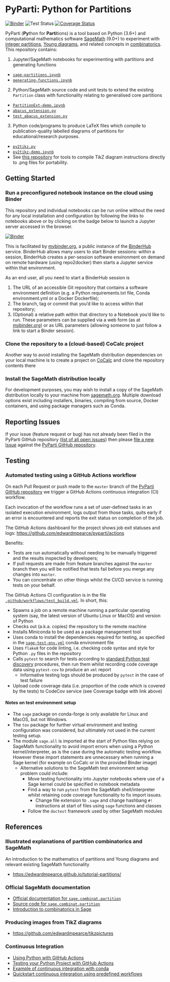 # PyParti: **Py**thon for **Parti**tions

[![Binder](https://mybinder.org/badge_logo.svg)](https://mybinder.org/v2/gh/edwardmpearce/pyparti/master)
![Test Status](https://github.com/edwardmpearce/pyparti/workflows/tests/badge.svg?branch=master)
[![Coverage Status](https://codecov.io/github/edwardmpearce/pyparti/coverage.svg?branch=master)](https://codecov.io/gh/edwardmpearce/pyparti)

PyParti (**Py**thon for **Parti**tions) is a tool based on Python (3.6+) and 
computational mathematics software [SageMath](https://www.sagemath.org/) (9.0+)
to experiment with [integer partitions](https://en.wikipedia.org/wiki/Partition_(number_theory)), 
[Young diagrams](https://en.wikipedia.org/wiki/Young_tableau#Diagrams), 
and related concepts in [combinatorics](https://en.wikipedia.org/wiki/Combinatorics).
This repository contains:
1. Jupyter/SageMath notebooks for experimenting with partitions and generating functions 
  - [`sage-partitions.ipynb`](https://mybinder.org/v2/gh/edwardmpearce/pyparti/master?filepath=sage-partitions.ipynb)
  - [`generating-functions.ipynb`](https://mybinder.org/v2/gh/edwardmpearce/pyparti/master?filepath=generating-functions.ipynb)
2. Python/SageMath source code and unit tests to extend the existing `Partition` class with functionality relating to generalised core partitions
  - [`PartitionExt-demo.ipynb`](https://mybinder.org/v2/gh/edwardmpearce/pyparti/master?filepath=PartitionExt-demo.ipynb)
  - [`abacus_extension.py`](https://github.com/edwardmpearce/pyparti/blob/master/abacus_extension.py)
  - [`test_abacus_extension.py`](https://github.com/edwardmpearce/pyparti/blob/master/test_abacus_extension.py)
3. Python code/programs to produce LaTeX files which compile to publication-quality labelled diagrams of partitions for educational/research purposes.
  - [`py2tikz.py`](https://github.com/edwardmpearce/pyparti/blob/master/py2tikz.py)
  - [`py2tikz-demo.ipynb`](https://mybinder.org/v2/gh/edwardmpearce/pyparti/master?filepath=py2tikz-demo.ipynb)
  - See [this repository](https://github.com/edwardmpearce/tikzpictures) for tools to compile TikZ diagram instructions directly to .png files for portability.

## Getting Started

### Run a preconfigured notebook instance on the cloud using Binder

This repository and individual notebooks can be run online without the need for any local installation and configuration 
by following the links to notebooks above or by clicking on the badge below to launch a Jupyter server accessed in the browser.

[![Binder](https://mybinder.org/badge_logo.svg)](https://mybinder.org/v2/gh/edwardmpearce/pyparti/master)

This is facilitated by [mybinder.org](https://mybinder.org/), a public instance of the [BinderHub](https://binderhub.readthedocs.io/) service. 
BinderHub allows many users to start Binder sessions: within a session, BinderHub creates a per-session software environment on demand 
on remote hardware (using repo2docker) then starts a Jupyter service within that environment.

As an end user, all you need to start a BinderHub session is
1. The URL of an accessible Git repository that contains a software environment definition (e.g. a Python requirements.txt file, Conda environment.yml or a Docker Dockerfile);
2. The branch, tag or commit that you’d like to access within that repository;
3. (Optional) a relative path within that directory to a Notebook you’d like to run.
These parameters can be supplied via a web form (as at [mybinder.org](https://mybinder.org/)) or as URL parameters 
(allowing someone to just follow a link to start a Binder session).

### Clone the repository to a (cloud-based) CoCalc project

Another way to avoid installing the SageMath distribution dependencies on your local machine is to 
create a project on [CoCalc](https://doc.cocalc.com/) and clone the repository contents there

### Install the SageMath distribution locally

For development purposes, you may wish to install a copy of the SageMath distribution locally to your machine from [sagemath.org](https://www.sagemath.org/).
Multiple download options exist including installers, binaries, compiling from source, Docker containers, and using package managers such as Conda.

## Reporting Issues

If your issue (feature request or bug) has not already been filed in the PyParti GitHub repository ([list of all open issues](https://github.com/DiODeProject/MuMoT/issues))
then please [file a new Issue](https://help.github.com/articles/creating-an-issue) against the [PyParti GitHub repository](https://github.com/edwardmpearce/pyparti).

## Testing

### Automated testing using a GitHub Actions workflow

On each Pull Request or push made to the `master` branch of the [PyParti GitHub repository](https://github.com/edwardmpearce/pyparti)
we trigger a GitHub Actions continuous integration (CI) workflow.

Each invocation of the workflow runs a set of user-defined tasks in an isolated execution environment, 
logs output from those tasks, quits early if an error is encountered and reports the exit status on completion of the job.

The GitHub Actions dashboard for the project shows job exit statuses and logs: https://github.com/edwardmpearce/pyparti/actions

Benefits:
- Tests are run automatically without needing to be manually triggered and the results inspected by developers;
- If pull requests are made from feature branches against the `master` branch then you will be notified that tests fail before you merge any changes into `master`.
- You can concentrate on other things whilst the CI/CD service is running tests on your behalf.

The GitHub Actions CI configuration is in the file [`.github/workflows/test_build.yml`](https://github.com/edwardmpearce/pyparti/blob/master/.github/workflows/test_build.yml). In short, this:
- Spawns a job on a remote machine running a particular operating system (say, the latest version of Ubuntu Linux or MacOS) and version of Python
- Checks out (a.k.a. copies) the repository to the remote machine
- Installs Miniconda to be used as a package management tool
- Uses conda to install the dependencies required for testing, as specified in the [`sage-test-env.yml`](https://github.com/edwardmpearce/pyparti/blob/master/sage-test-env.yml) conda environment file
- Uses `flake8` for code linting, i.e. checking code syntax and style for Python `.py` files in the repository
- Calls `pytest` to search for tests according to [standard Python test discovery](https://docs.pytest.org/en/latest/goodpractices.html#test-discovery)
  procedures, then run them whilst recording code coverage data using `pytest-cov` to produce an `xml` report
  - Informative testing logs should be produced by `pytest` in the case of test failure
- Upload code coverage data (i.e. proportion of the code which is covered by the tests) to CodeCov service (see Coverage badge with link above)

#### Notes on test environment setup
- The `sage` package on conda-forge is only available for Linux and MacOS, but not Windows.
- The `tox` package for further virtual environment and testing configuration was considered, but ultimately not used in the current testing setup.
- The module `sage.all` is imported at the start of Python files relying on SageMath functionality to avoid import errors when using 
  a Python kernel/interpreter, as is the case during the automatic testing workflow. However these import statements are unnecessary when running
  a Sage kernel (for example on CoCalc or in the provided Binder image)
  - Alternative solutions to the SageMath test environment setup problem could include:
    - Move testing functionality into Jupyter notebooks where use of a Sage kernel could be specified in notebook metadata
	- Find a way to run `pytest` from the SageMath shell/interpreter whilst retaining code coverage functionality to fix import issues.
	  - Change file extension to `.sage` and change hashbang `#!` instructions at start of files using `sage` functions and classes
	- Follow the `doctest` framework used by other SageMath modules

## References

### Illustrated explanations of partition combinatorics and SageMath
An introduction to the mathematics of partitions and Young diagrams and relevant existing SageMath functionality
- https://edwardmpearce.github.io/tutorial-partitions/

### Official SageMath documentation
- [Official documentation for `sage.combinat.partition`](https://doc.sagemath.org/html/en/reference/combinat/sage/combinat/partition.html#sage-combinat-partition)
- [Source code for `sage.combinat.partition`](https://github.com/sagemath/sage/blob/master/src/sage/combinat/partition.py)
- [Introduction to combinatorics in Sage](https://doc.sagemath.org/html/en/reference/combinat/sage/combinat/tutorial.html#partitions-of-integers)

### Producing images from TikZ diagrams
- https://github.com/edwardmpearce/tikzpictures

### Continuous Integration
- [Using Python with GitHub Actions](https://docs.github.com/en/actions/language-and-framework-guides/using-python-with-github-actions)
- [Testing your Python Project with GitHub Actions](https://gist.github.com/mwouts/9842452d020c08faf9e84a3bba38a66f)
- [Example of continuous integration with conda](https://github.com/mwouts/jupytext/blob/master/.github/workflows/continuous-integration-conda.yml)
- [Quickstart continuous integration using predefined workflows](https://medium.com/swlh/automate-python-testing-with-github-actions-7926b5d8a865)
